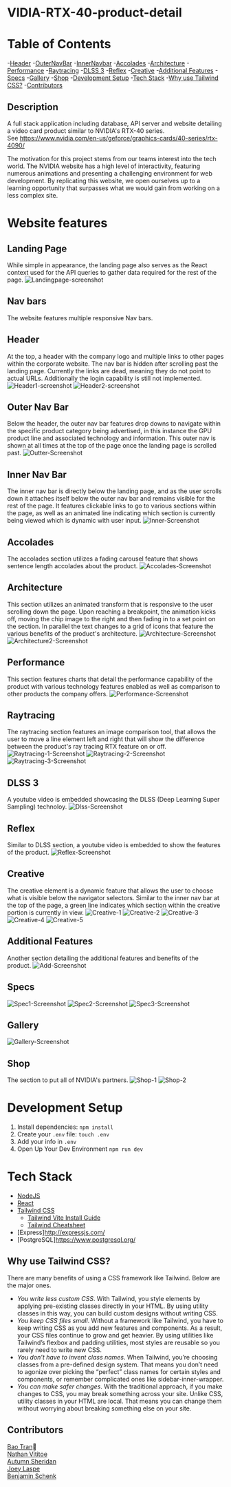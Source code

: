 # VIDIA-RTX-40-product-detail #
# Table of Contents #
-[Header](#header)
-[OuterNavBar](#outer-nav-bar)
-[InnerNavbar](#inner-nav-bar)
-[Accolades](#accolades)
-[Architecture](#architecture)
-[Performance](#performance)
-[Raytracing](#raytracing)
-[DLSS 3](#dlss-3)
-[Reflex](#reflex)
-[Creative](#creative)
-[Additional Features](#additional-features)
-[Specs](#specs)
-[Gallery](#gallery)
-[Shop](#shop)
-[Development Setup](#development-setup)
-[Tech Stack](#tech-stack)
-[Why use Tailwind CSS?](#why-use-tailwind-css?)
-[Contributors](#contributors)

## Description ##

A full stack application including database, API server and website detailing a video card product similar to NVIDIA's RTX-40 series.<br/>
See https://www.nvidia.com/en-us/geforce/graphics-cards/40-series/rtx-4090/<br/>

The motivation for this project stems from our teams interest into the tech world. The NVIDIA website has a high level of interactivity, featuring numerous animations and presenting a challenging environment for web development. By replicating this website, we open ourselves up to a learning opportunity that surpasses what we would gain from working on a less complex site.

# Website features #

## Landing Page ##
While simple in appearance, the landing page also serves as the React context used for the API queries to gather data required for the rest of the page. 
![Landingpage-screenshot](https://github.com/Autumn-S/VIDIA-RTX-40-product-detail/assets/130795003/e08a6f74-f399-46e6-9f22-050ccde2dd20)

## Nav bars ##
The website features multiple responsive Nav bars.
## Header ##
 At the top, a header with the company logo and multiple links to other pages within the corporate website. The nav bar is hidden after scrolling past the landing page. Currently the links are dead, meaning they do not point to actual URLs. Additionally the login capability is still not implemented.
![Header1-screenshot](https://github.com/Autumn-S/VIDIA-RTX-40-product-detail/assets/130795003/96718456-4aa9-40f8-ac1f-f8cc2a0627c6)
![Header2-screenshot](https://github.com/Autumn-S/VIDIA-RTX-40-product-detail/assets/130795003/0d950d99-ff16-465c-b7fb-dd52159d6991)

## Outer Nav Bar ##
Below the header, the outer nav bar features drop downs to navigate within the specific product category being advertised, in this instance the GPU product line and associated technology and information. This outer nav is shown at all times at the top of the page once the landing page is scrolled past.
![Outter-Screenshot](https://github.com/Autumn-S/VIDIA-RTX-40-product-detail/assets/130795003/897469e5-c828-429a-b289-6cdfcb26450f)

## Inner Nav Bar ##
The inner nav bar is directly below the landing page, and as the user scrolls down it attaches itself below the outer nav bar and remains visible for the rest of the page. It features clickable links to go to various sections within the page, as well as an animated line indicating which section is currently being viewed which is dynamic with user input.
![Inner-Screenshot](https://github.com/Autumn-S/VIDIA-RTX-40-product-detail/assets/130795003/aecebd26-b181-4714-a12b-001beeabf469)

## Accolades ##
The accolades section utilizes a fading carousel feature that shows sentence length accolades about the product. 
![Accolades-Screenshot](https://github.com/Autumn-S/VIDIA-RTX-40-product-detail/assets/130795003/93644dfc-ab7c-4d3f-8f71-9a292b7ba766)

## Architecture ##
This section utilizes an animated transform that is responsive to the user scrolling down the page. Upon reaching a breakpoint, the animation kicks off, moving the chip image to the right and then fading in to a set point on the section. In parallel the text changes to a grid of icons that feature the various benefits of the product's architecture. 
![Architecture-Screenshot](https://github.com/Autumn-S/VIDIA-RTX-40-product-detail/assets/130795003/4bd6b2c4-dc14-4584-95de-f04aaf6bbbd8)
![Architecture2-Screenshot](https://github.com/Autumn-S/VIDIA-RTX-40-product-detail/assets/130795003/865e1bda-acb9-4f58-9787-56a89ea8d93e)


## Performance ##
This section features charts that detail the performance capability of the product with various technology features enabled as well as comparison to other products the company offers.
![Performance-Screenshot](https://github.com/Autumn-S/VIDIA-RTX-40-product-detail/assets/130795003/4e2b297c-12e1-49a3-b9fc-dffa2fb7f5ee)

## Raytracing ##
The raytracing section features an image comparison tool, that allows the user to move a line element left and right that will show the difference between the product's ray tracing RTX feature on or off. 
![Raytracing-1-Screenshot](https://github.com/Autumn-S/VIDIA-RTX-40-product-detail/assets/130795003/18dca539-a3df-4b2b-b0af-82f3535d02aa)
![Raytracing-2-Screenshot](https://github.com/Autumn-S/VIDIA-RTX-40-product-detail/assets/130795003/821e5276-aabb-484b-95c8-c879d9e329d2)
![Raytracing-3-Screenshot](https://github.com/Autumn-S/VIDIA-RTX-40-product-detail/assets/130795003/32f7f2c8-852e-475d-87b5-4cb02cc1f4e2)

## DLSS 3 ##
A youtube video is embedded showcasing the DLSS (Deep Learning Super Sampling) technoloy.
![Dlss-Screenshot](https://github.com/Autumn-S/VIDIA-RTX-40-product-detail/assets/130795003/41780747-fb94-400f-b71e-0ef542aad1d2)

## Reflex ##
Similar to DLSS section, a youtube video is embedded to show the features of the product.
![Reflex-Screenshot](https://github.com/Autumn-S/VIDIA-RTX-40-product-detail/assets/130795003/7ac0fc63-53e8-4540-9d28-3ed4f285eaa8)

## Creative ##
The creative element is a dynamic feature that allows the user to choose what is visible below the navigator selectors. Similar to the inner nav bar at the top of the page, a green line indicates which section within the creative portion is currently in view. 
![Creative-1](https://github.com/Autumn-S/VIDIA-RTX-40-product-detail/assets/130795003/e30d92d6-4024-4165-bd52-4d369b82254d)
![Creative-2](https://github.com/Autumn-S/VIDIA-RTX-40-product-detail/assets/130795003/9815ac24-baa1-4b99-ae5b-0fefe05aad5e)
![Creative-3](https://github.com/Autumn-S/VIDIA-RTX-40-product-detail/assets/130795003/fd18ea5c-2395-4dc1-b76c-cf43321062c3)
![Creative-4](https://github.com/Autumn-S/VIDIA-RTX-40-product-detail/assets/130795003/fa06272e-dd93-478d-bc73-8d6df877ae97)
![Creative-5](https://github.com/Autumn-S/VIDIA-RTX-40-product-detail/assets/130795003/f026183c-5d77-48a6-a49a-15af683af51b)

## Additional Features ##
Another section detailing the additional features and benefits of the product. 
![Add-Screenshot](https://github.com/Autumn-S/VIDIA-RTX-40-product-detail/assets/130795003/e34fd2cd-cf52-4ff3-8eb3-44283a9c0852)

## Specs ##
![Spec1-Screenshot](https://github.com/Autumn-S/VIDIA-RTX-40-product-detail/assets/130795003/45449b5e-105c-4b7e-837f-a0c35608c796)
![Spec2-Screenshot](https://github.com/Autumn-S/VIDIA-RTX-40-product-detail/assets/130795003/0dad4696-ed3b-4b8b-81fe-1a85b570703d)
![Spec3-Screenshot](https://github.com/Autumn-S/VIDIA-RTX-40-product-detail/assets/130795003/f3ce660f-6031-413e-bcfa-56c9fd0c1fa0)

## Gallery ##
![Gallery-Screenshot](https://github.com/Autumn-S/VIDIA-RTX-40-product-detail/assets/130795003/a98a6cf3-e66f-4afc-a093-3aeaca52c18f)

## Shop ##
The section to put all of NVIDIA's partners.
![Shop-1](https://github.com/Autumn-S/VIDIA-RTX-40-product-detail/assets/130795003/8ab4d1a9-25f3-4f9d-8129-b7cacd6abaff)
![Shop-2](https://github.com/Autumn-S/VIDIA-RTX-40-product-detail/assets/130795003/c77a9bf2-b7b7-4a89-b35f-76f8e3bfbdf3)


# Development Setup #

1. Install dependencies: `npm install`
2. Create your `.env` file: `touch .env`
3. Add your info in `.env`
4. Open Up Your Dev Environment `npm run dev`

# Tech Stack #
* [NodeJS](https://nodejs.org/en "Node")
* [React](https://react.dev/ "React")
* [Tailwind CSS](https://tailwindcss.com/)
    * [Tailwind Vite Install Guide](https://tailwindcss.com/docs/guides/vite)
    * [Tailwind Cheatsheet](https://tailwindcomponents.com/cheatsheet/)
* [Express]<http://expressjs.com/>
* [PostgreSQL]<https://www.postgresql.org/>

## Why use Tailwind CSS? ##
There are many benefits of using a CSS framework like Tailwind. Below are the major ones.
* _You write less custom CSS_. With Tailwind, you style elements by applying pre-existing classes directly in your HTML. By using utility classes in this way, you can build custom designs without writing CSS.
* _You keep CSS files small_. Without a framework like Tailwind, you have to keep writing CSS as you add new features and components. As a result, your CSS files continue to grow and get heavier. By using utilities like Tailwind’s flexbox and padding utilities, most styles are reusable so you rarely need to write new CSS.
* _You don’t have to invent class names_. When Tailwind, you’re choosing classes from a pre-defined design system. That means you don’t need to agonize over picking the “perfect” class names for certain styles and components, or remember complicated ones like sidebar-inner-wrapper.
* _You can make safer changes_. With the traditional approach, if you make changes to CSS, you may break something across your site. Unlike CSS, utility classes in your HTML are local. That means you can change them without worrying about breaking something else on your site.

## Contributors ##

[Bao Tran](https://www.linkedin.com/in/baottran21/):space_invader:<br/>
[Nathan Vititoe](https://www.linkedin.com/in/nathanvititoe/)<br/>
[Autumn Sheridan](https://www.linkedin.com/in/autumn-r-sheridan/)<br/>
[Joey Laspe](https://www.linkedin.com/in/joe-laspe/)<br/>
[Benjamin Schenk](https://www.linkedin.com/in/benjamin-k-schenk/)
